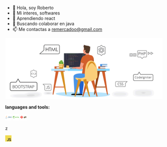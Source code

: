 - 👋 Hola, soy Roberto
- 👀 Mi interes, softwares
- 🌱 Aprendiendo react
- 💞️ Buscando colaborar en java
- 📫 Me contactas a remercadoo@gmail.com



![](assets/gif-trabajando.gif)







**languages and tools:**  





<code><img height="20" src="assets/java.png"></code> <code><img height="20" src="assets/spring-framework.png"></code> <code><img height="20" src="assets/git.png"></code>



z

<code><img height="20" src="https://raw.githubusercontent.com/github/explore/80688e429a7d4ef2fca1e82350fe8e3517d3494d/topics/javascript/javascript.png"></code>









